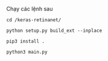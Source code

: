 Chạy các lệnh sau
```
cd /keras-retinanet/
```
```
python setup.py build_ext --inplace
```
```
pip3 install .
```
```
python3 main.py
```